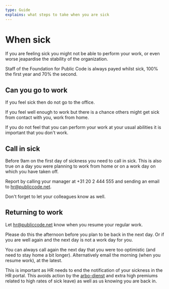 ```yaml
---
type: Guide
explains: what steps to take when you are sick
---
```


# When sick

If you are feeling sick you might not be able to perform your work, or even worse jeapardise the stability of the organization.

Staff of the Foundation for Public Code is always payed whilst sick, 100% the first year and 70% the second.

## Can you go to work

If you feel sick then do not go to the office.

If you feel well enough to work but there is a chance others might get sick from contact with you, work from home.

If you do not feel that you can perform your work at your usual abilities it is important that you don't work.

## Call in sick

Before 9am on the first day of sickness you need to call in sick.
This is also true on a day you were planning to work from home or on a work day on which you have taken off.

Report by calling your manager at +31 20 2 444 555 and sending an email to <hr@publiccode.net>.

Don't forget to let your colleagues know as well.

## Returning to work

Let <hr@publiccode.net> know when you resume your regular work.

Please do this the afternoon before you plan to be back in the next day. Or if you are well again and the next day is not a work day for you.

You can always call again the next day that you were too optimistic (and need to stay home a bit longer).
Alternatively email the morning (when you resume work), at the latest.

This is important as HR needs to end the notification of your sickness in the HR portal. 
This avoids action by the [arbo-dienst](https://nl.wikipedia.org/wiki/Arbodienst) and extra high premiums related to  high rates of sick leave) as well as us knowing you are back in.